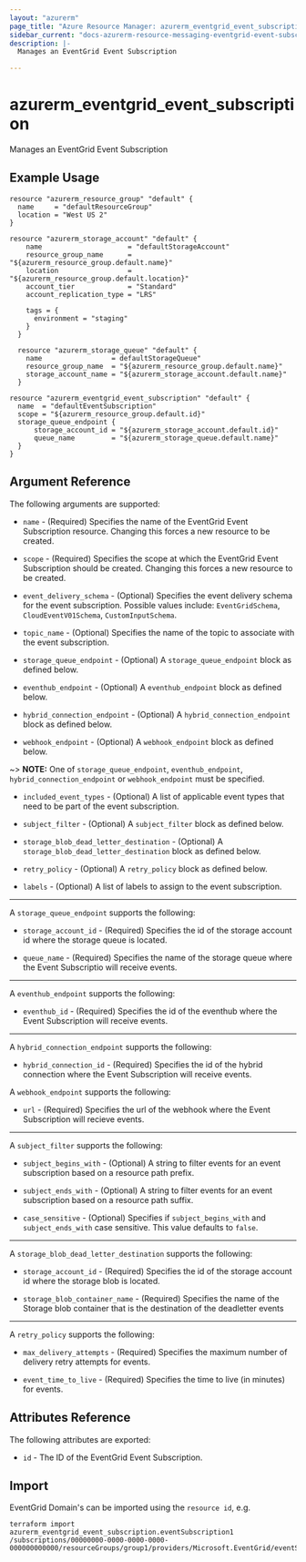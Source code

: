 ```yaml
---
layout: "azurerm"
page_title: "Azure Resource Manager: azurerm_eventgrid_event_subscription"
sidebar_current: "docs-azurerm-resource-messaging-eventgrid-event-subscription"
description: |-
  Manages an EventGrid Event Subscription

---
```


# azurerm_eventgrid_event_subscription

Manages an EventGrid Event Subscription

## Example Usage

```hcl
resource "azurerm_resource_group" "default" {
  name     = "defaultResourceGroup"
  location = "West US 2"
}

resource "azurerm_storage_account" "default" {
	name                     = "defaultStorageAccount"
	resource_group_name      = "${azurerm_resource_group.default.name}"
	location                 = "${azurerm_resource_group.default.location}"
	account_tier             = "Standard"
	account_replication_type = "LRS"
  
	tags = {
	  environment = "staging"
	}
  }
  
  resource "azurerm_storage_queue" "default" {
	name                 = defaultStorageQueue"
	resource_group_name  = "${azurerm_resource_group.default.name}"
	storage_account_name = "${azurerm_storage_account.default.name}"
  }

resource "azurerm_eventgrid_event_subscription" "default" {
  name  = "defaultEventSubscription"
  scope = "${azurerm_resource_group.default.id}"
  storage_queue_endpoint {
	  storage_account_id = "${azurerm_storage_account.default.id}"
	  queue_name         = "${azurerm_storage_queue.default.name}"
  }
}
```

## Argument Reference

The following arguments are supported:

* `name` - (Required) Specifies the name of the EventGrid Event Subscription resource. Changing this forces a new resource to be created.

* `scope` - (Required) Specifies the scope at which the EventGrid Event Subscription should be created. Changing this forces a new resource to be created.

* `event_delivery_schema` - (Optional) Specifies the event delivery schema for the event subscription. Possible values include: `EventGridSchema`, `CloudEventV01Schema`, `CustomInputSchema`.

* `topic_name` - (Optional) Specifies the name of the topic to associate with the event subscription.

* `storage_queue_endpoint` - (Optional) A `storage_queue_endpoint` block as defined below.

* `eventhub_endpoint` - (Optional) A `eventhub_endpoint` block as defined below.

* `hybrid_connection_endpoint` - (Optional) A `hybrid_connection_endpoint` block as defined below.

* `webhook_endpoint` - (Optional) A `webhook_endpoint` block as defined below.

~> **NOTE:** One of `storage_queue_endpoint`, `eventhub_endpoint`, `hybrid_connection_endpoint` or `webhook_endpoint` must be specified.

* `included_event_types` - (Optional) A list of applicable event types that need to be part of the event subscription.

* `subject_filter` - (Optional) A `subject_filter` block as defined below.

* `storage_blob_dead_letter_destination` - (Optional) A `storage_blob_dead_letter_destination` block as defined below.

* `retry_policy` - (Optional) A `retry_policy` block as defined below.

* `labels` - (Optional) A list of labels to assign to the event subscription.

---

A `storage_queue_endpoint` supports the following:

* `storage_account_id` - (Required) Specifies the id of the storage account id where the storage queue is located. 

* `queue_name` - (Required) Specifies the name of the storage queue where the Event Subscriptio will receive events.

---

A `eventhub_endpoint` supports the following: 

* `eventhub_id` - (Required) Specifies the id of the eventhub where the Event Subscription will receive events.

---

A `hybrid_connection_endpoint` supports the following: 

* `hybrid_connection_id` - (Required) Specifies the id of the hybrid connection where the Event Subscription will receive events.

A `webhook_endpoint` supports the following:

* `url` - (Required) Specifies the url of the webhook where the Event Subscription will recieve events. 

---

A `subject_filter` supports the following:

* `subject_begins_with` - (Optional) A string to filter events for an event subscription based on a resource path prefix.

* `subject_ends_with` - (Optional) A string to filter events for an event subscription based on a resource path suffix.

* `case_sensitive` - (Optional) Specifies if `subject_begins_with` and `subject_ends_with` case sensitive. This value defaults to `false`.

---

A `storage_blob_dead_letter_destination` supports the following:

* `storage_account_id` - (Required) Specifies the id of the storage account id where the storage blob is located. 

* `storage_blob_container_name` - (Required) Specifies the name of the Storage blob container that is the destination of the deadletter events

---

A `retry_policy` supports the following: 

* `max_delivery_attempts` - (Required) Specifies the maximum number of delivery retry attempts for events.

* `event_time_to_live` - (Required) Specifies the time to live (in minutes) for events.

## Attributes Reference

The following attributes are exported:

* `id` - The ID of the EventGrid Event Subscription.

## Import

EventGrid Domain's can be imported using the `resource id`, e.g.

```shell
terraform import azurerm_eventgrid_event_subscription.eventSubscription1 
/subscriptions/00000000-0000-0000-0000-000000000000/resourceGroups/group1/providers/Microsoft.EventGrid/eventSubscriptions/eventSubscription1
```

